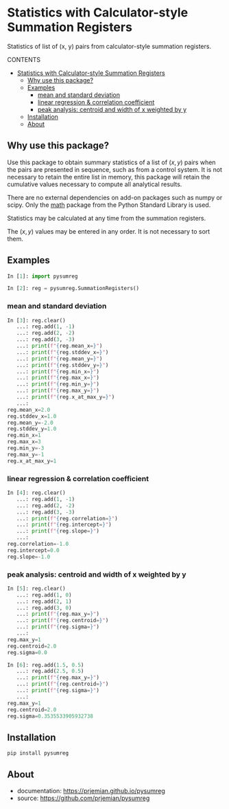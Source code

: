 # Statistics with Calculator-style Summation Registers

Statistics of list of (x, y) pairs from calculator-style summation registers.

CONTENTS

- [Statistics with Calculator-style Summation Registers](#statistics-with-calculator-style-summation-registers)
  - [Why use this package?](#why-use-this-package)
  - [Examples](#examples)
    - [mean and standard deviation](#mean-and-standard-deviation)
    - [linear regression \& correlation coefficient](#linear-regression--correlation-coefficient)
    - [peak analysis: centroid and width of x weighted by y](#peak-analysis-centroid-and-width-of-x-weighted-by-y)
  - [Installation](#installation)
  - [About](#about)

## Why use this package?

Use this package to obtain summary statistics of a list of $(x, y)$ pairs when
the pairs are presented in sequence, such as from a control system.  It is not
necessary to retain the entire list in memory, this package will retain the
cumulative values necessary to compute all analytical results.

There are no external dependencies on add-on packages such as numpy or
scipy.  Only the [math](https://docs.python.org/3/library/math.html) package
from the Python Standard Library is used.

Statistics may be calculated at any time from the summation registers.

The $(x, y)$ values may be entered in any order.  It is not necessary to
sort them.

## Examples

```python
In [1]: import pysumreg

In [2]: reg = pysumreg.SummationRegisters()
```

### mean and standard deviation

```python
In [3]: reg.clear()
   ...: reg.add(1, -1)
   ...: reg.add(2, -2)
   ...: reg.add(3, -3)
   ...: print(f"{reg.mean_x=}")
   ...: print(f"{reg.stddev_x=}")
   ...: print(f"{reg.mean_y=}")
   ...: print(f"{reg.stddev_y=}")
   ...: print(f"{reg.min_x=}")
   ...: print(f"{reg.max_x=}")
   ...: print(f"{reg.min_y=}")
   ...: print(f"{reg.max_y=}")
   ...: print(f"{reg.x_at_max_y=}")
   ...: 
reg.mean_x=2.0
reg.stddev_x=1.0
reg.mean_y=-2.0
reg.stddev_y=1.0
reg.min_x=1
reg.max_x=3
reg.min_y=-3
reg.max_y=-1
reg.x_at_max_y=1
```

### linear regression & correlation coefficient

```python
In [4]: reg.clear()
   ...: reg.add(1, -1)
   ...: reg.add(2, -2)
   ...: reg.add(3, -3)
   ...: print(f"{reg.correlation=}")
   ...: print(f"{reg.intercept=}")
   ...: print(f"{reg.slope=}")
   ...: 
reg.correlation=-1.0
reg.intercept=0.0
reg.slope=-1.0
```

### peak analysis: centroid and width of x weighted by y

```python
In [5]: reg.clear()
   ...: reg.add(1, 0)
   ...: reg.add(2, 1)
   ...: reg.add(3, 0)
   ...: print(f"{reg.max_y=}")
   ...: print(f"{reg.centroid=}")
   ...: print(f"{reg.sigma=}")
   ...: 
reg.max_y=1
reg.centroid=2.0
reg.sigma=0.0

In [6]: reg.add(1.5, 0.5)
   ...: reg.add(2.5, 0.5)
   ...: print(f"{reg.max_y=}")
   ...: print(f"{reg.centroid=}")
   ...: print(f"{reg.sigma=}")
   ...: 
reg.max_y=1
reg.centroid=2.0
reg.sigma=0.3535533905932738
```

## Installation

`pip install pysumreg`

## About

- documentation:
    https://prjemian.github.io/pysumreg
- source:
    https://github.com/prjemian/pysumreg
